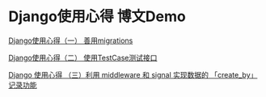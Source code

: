 # Django使用心得 博文Demo
[Django使用心得（一） 善用migrations](https://elfgzp.cn/2018/12/04/django-experience-1-migrations.html)

[Django使用心得（二） 使用TestCase测试接口](https://elfgzp.cn/2018/12/04/django-experience-2-test-case.html)

[Django 使用心得 （三）利用 middleware 和 signal 实现数据的 「create_by」 记录功能](https://elfgzp.cn/2019/01/09/django-experience-3-create-by.html)